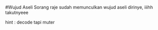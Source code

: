 #Wujud Aseli
Sorang raje sudah memunculkan wujud aseli dirinye, iiihh takutnyeee

hint : 
decode tapi muter
